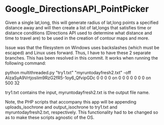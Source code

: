 # Google_DirectionsAPI_PointPicker
Given a single lat,long, this will generate radius of lat,long points a specified distance away and will then create a list of lat,longs that satisfies time or distance conditions (Directions API used to determine what distance and time to travel are) to be used in the creation of contour maps and more.

Issue was that the filesystem on Windows uses backslashes (which must be escaped) and Linux uses forward. Thus, I have to have these 2 separate branches. This has been resolved in this commit. It works when running the following command:

python multithreaded.py "try1.txt" "myruntodayfresh2.txt" -off AIzaSyA9VrtjosIim9RzG2fR5-1oy6_QfvipGDc 0 0 0 0 on 0 0 0 0 0 0 0 on 500 32

try1.txt contains the input, myruntodayfresh2.txt is the output file name. 

Note, the PHP scripts that accompany this app will be appending uploads_isochrone and output_isochrone to try1.txt and myruntodayfresh2.txt, respectively. This functionality had to be changed so as to make these scripts agnostic of the OS. 
